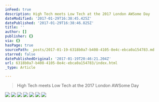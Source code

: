 ```yaml
---
inFeed: true
description: High Tech meets Low Tech at the 2017 London AWSome Day
dateModified: '2017-01-29T16:38:45.425Z'
datePublished: '2017-01-29T16:38:46.825Z'
title: ''
author: []
publisher: {}
via: {}
hasPage: true
sourcePath: _posts/2017-01-19-6318b0a7-b408-4105-8e4c-ebca0a154783.md
starred: false
datePublishedOriginal: '2017-01-19T20:46:21.204Z'
url: 6318b0a7-b408-4105-8e4c-ebca0a154783/index.html
_type: Article

---
```

> High Tech meets Low Tech at the 2017 London AWSome Day

![](https://the-grid-user-content.s3-us-west-2.amazonaws.com/be87c946-2e8d-45ee-9096-9794aa93949a.jpg)
![](https://the-grid-user-content.s3-us-west-2.amazonaws.com/fc84edeb-3800-4e98-b173-3eb2a3393460.jpg)
![](https://the-grid-user-content.s3-us-west-2.amazonaws.com/710524f1-bd9b-414c-a1a2-ffab04da49c4.jpg)
![](https://the-grid-user-content.s3-us-west-2.amazonaws.com/633fc91e-8197-4b0e-ba3e-30518c331da5.jpg)
![](https://the-grid-user-content.s3-us-west-2.amazonaws.com/b9829d1f-aaac-4ad3-a101-f337ba77e7f7.jpg)
![](https://the-grid-user-content.s3-us-west-2.amazonaws.com/08dcd581-a0da-4c56-b0df-2bdb3b7d8563.jpg)
![](https://the-grid-user-content.s3-us-west-2.amazonaws.com/00deafb0-b449-4b01-82a5-c6c527c68382.jpg)